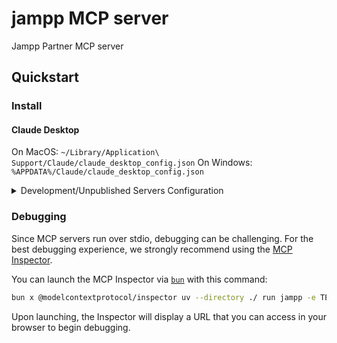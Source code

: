 # jampp MCP server

Jampp Partner MCP server

## Quickstart

### Install

#### Claude Desktop

On MacOS: `~/Library/Application\ Support/Claude/claude_desktop_config.json`
On Windows: `%APPDATA%/Claude/claude_desktop_config.json`

<details>
  <summary>Development/Unpublished Servers Configuration</summary>

```
"mcpServers": {
  "jampp": {
    "command": "uv",
    "args": [
      "--directory",
      "./jampp",
      "run",
      "jampp"
    ]
  }
}
```

</details>

### Debugging

Since MCP servers run over stdio, debugging can be challenging. For the best debugging
experience, we strongly recommend using the [MCP Inspector](https://github.com/modelcontextprotocol/inspector).

You can launch the MCP Inspector via [`bun`](https://bun.sh/docs/cli/install) with this command:

```bash
bun x @modelcontextprotocol/inspector uv --directory ./ run jampp -e TEXTNOW_API_CLIENT_SECRET=your_token_here
```

Upon launching, the Inspector will display a URL that you can access in your browser to begin debugging.
